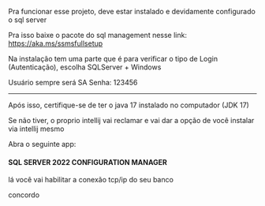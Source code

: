 Pra funcionar esse projeto, deve estar instalado e devidamente configurado o sql server
 
Pra isso baixe o pacote do sql management nesse link:
https://aka.ms/ssmsfullsetup

Na instalação tem uma parte que é para verificar
o tipo de Login (Autenticação), escolha
SQLServer  + Windows

Usuário sempre será SA
Senha: 123456

---------------------------------------------------
Após isso, certifique-se de ter o java 17 instalado no computador (JDK 17)

Se não tiver, o proprio intellij vai reclamar e vai dar a opção de você instalar via intellij mesmo

Abra o seguinte app: 
#### SQL SERVER 2022 CONFIGURATION MANAGER

lá você vai habilitar a conexão tcp/ip do seu banco

concordo